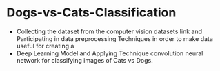# Dogs-vs-Cats-Classification

- Collecting the dataset from the computer vision datasets link and Participating in data preprocessing Techniques in order to make data useful for creating a
- Deep Learning Model and Applying Technique convolution neural network for classifying images of Cats vs Dogs.
